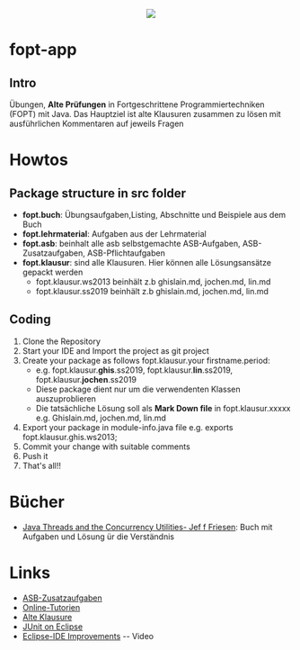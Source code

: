 
<p align="center">
     <a href="https://circleci.com/gh/Ghislain1/workflows/fopt-app/tree/master" title="Build Status"><img src="https://circleci.com/gh/Ghislain1/fopt-app.svg?style=shield&circle-token=3f33dc69061bec9eed0c430fccb9630c9ed3efec">
     </a>
</p>


# fopt-app
## Intro
Übungen, **Alte Prüfungen** in Fortgeschrittene Programmiertechniken (FOPT) mit Java.
Das Hauptziel ist alte Klausuren zusammen zu lösen mit ausführlichen Kommentaren auf  jeweils Fragen
# Howtos
## Package structure in src folder
- **fopt.buch**: Übungsaufgaben,Listing, Abschnitte und Beispiele aus dem Buch
- **fopt.lehrmaterial**: Aufgaben aus der Lehrmaterial 
- **fopt.asb**: beinhalt alle asb selbstgemachte ASB-Aufgaben, ASB-Zusatzaufgaben,  ASB-Pflichtaufgaben
- **fopt.klausur**: sind alle Klausuren. Hier können alle Lösungsansätze gepackt werden
     - fopt.klausur.ws2013 beinhält z.b ghislain.md, jochen.md, lin.md
     - fopt.klausur.ss2019 beinhält z.b ghislain.md, jochen.md, lin.md
 ##  Coding
1. Clone the Repository 
1. Start your IDE and Import the project as git project
1. Create your package as follows fopt.klausur.your firstname.period:
   * e.g. fopt.klausur.**ghis**.ss2019, fopt.klausur.**lin**.ss2019, fopt.klausur.**jochen**.ss2019
   * Diese package dient nur um die verwendenten Klassen auszuproblieren
   * Die tatsächliche Lösung soll als **Mark Down file** in fopt.klausur.xxxxx e.g. Ghislain.md, jochen.md, lin.md
1. Export your package in module-info.java file e.g. exports fopt.klausur.ghis.ws2013;
1. Commit your change with suitable comments
1. Push it 
1. That's all!!
# Bücher
* [Java Threads and the Concurrency Utilities- Jef f Friesen](https://drive.google.com/drive/folders/1vY-kjzbNTtK9c46XpZM1Y0GFERTEiDD2): Buch mit Aufgaben und Lösung  ür die Verständnis
# Links
* [ASB-Zusatzaufgaben](https://olat.vcrp.de/auth/RepositoryEntry/2535325809/CourseNode/92787204650784)
* [Online-Tutorien](https://olat.vcrp.de/auth/RepositoryEntry/2535325809/CourseNode/94291001914984)
* [Alte Klausure](https://drive.google.com/drive/folders/0B9ZkMECasmz5WlJSQ194Q0FwTG8)
* [JUnit on Eclipse](https://www.eclipse.org/community/eclipse_newsletter/2017/october/article5.php)
* [Eclipse-IDE Improvements](https://www.youtube.com/watch?v=U-ZTkhek5TU&feature=youtu.be&t=2m32s) -- Video
